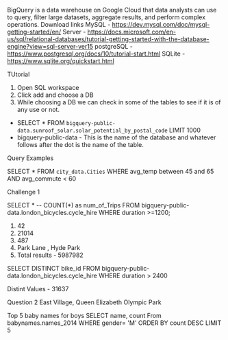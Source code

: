 BigQuery is a data warehouse on Google Cloud that data analysts can use to query, filter large datasets, aggregate results, and perform complex operations. 
Download links 
MySQL - https://dev.mysql.com/doc/mysql-getting-started/en/
Server - https://docs.microsoft.com/en-us/sql/relational-databases/tutorial-getting-started-with-the-database-engine?view=sql-server-ver15
postgreSQL - https://www.postgresql.org/docs/10/tutorial-start.html
SQLite - https://www.sqlite.org/quickstart.html

TUtorial 
1. Open SQL workspace 
2. Click add and choose a DB 
3. While choosing a DB we can check in some of the tables to see if it is of any use or not. 
- SELECT *  FROM `bigquery-public-data.sunroof_solar.solar_potential_by_postal_code` LIMIT 1000
- bigquery-public-data - This is the name of the database and whatever follows after the dot is the name of the table. 

Query Examples 

SELECT *
FROM `city_data.Cities`
WHERE avg_temp between 45 and 65
  AND avg_commute < 60

  Challenge 1 

SELECT *
  -- COUNT(*) as num_of_Trips
FROM bigquery-public-data.london_bicycles.cycle_hire
WHERE duration >=1200;

1. 42
2. 21014
3. 487
4. Park Lane , Hyde Park
5. Total results -  5987982 

SELECT DISTINCT bike_id
FROM bigquery-public-data.london_bicycles.cycle_hire
WHERE duration > 2400

Distint Values - 31637

Question 2 
East Village, Queen Elizabeth Olympic Park


Top 5 baby names for boys 
SELECT 
  name,
  count
From babynames.names_2014
WHERE 
  gender= 'M'
ORDER BY
  count DESC
LIMIT
  5